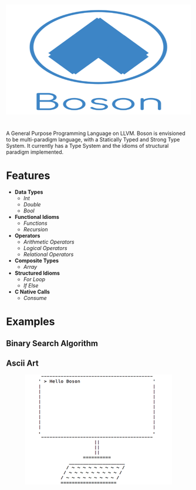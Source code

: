 <p align="center">
  <img  height="300" width="700" src="https://github.com/JagratPatkar/Boson/blob/main/img/Boson%20Logo.svg"/>
</p>



#
A General Purpose Programming Language on LLVM. Boson is envisioned to be multi-paradigm
language, with a Statically Typed and Strong Type System. It currently has a Type System 
and the idioms of structural paradigm implemented.




# Features

* __Data Types__
  * *Int*
  * *Double*
  * *Bool*
* __Functional Idioms__
   * *Functions* 
   * *Recursion*
* __Operators__
  * *Arithmetic Operators*
  * *Logical Operators*
  * *Relational Operators*
* __Composite Types__
  * *Array*
* __Structured Idioms__
  * *For Loop*
  * *If Else*
* __C Native Calls__
  * *Consume*

# Examples 



## Binary Search Algorithm



## Ascii Art

<p align="center">
  <img  height="300" width="400" src="https://github.com/JagratPatkar/Boson/blob/main/img/asciiart.png"/>
</p>
